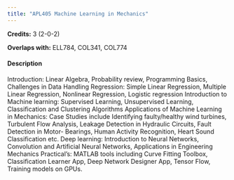 ```yaml
---
title: "APL405 Machine Learning in Mechanics"
---
```

**Credits:** 3 (2-0-2)

**Overlaps with:** ELL784, COL341, COL774

#### Description
Introduction: Linear Algebra, Probability review, Programming Basics, Challenges in Data Handling Regression: Simple Linear Regression, Multiple Linear Regression, Nonlinear Regression, Logistic regression Introduction to Machine learning: Supervised Learning, Unsupervised Learning, Classification and Clustering Algorithms Applications of Machine Learning in Mechanics: Case Studies include Identifying faulty/healthy wind turbines, Turbulent Flow Analysis, Leakage Detection in Hydraulic Circuits, Fault Detection in Motor- Bearings, Human Activity Recognition, Heart Sound Classification etc. Deep learning: Introduction to Neural Networks, Convolution and Artificial Neural Networks, Applications in Engineering Mechanics Practical’s: MATLAB tools including Curve Fitting Toolbox, Classification Learner App, Deep Network Designer App, Tensor Flow, Training models on GPUs.